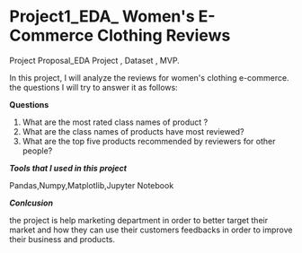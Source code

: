 # Project1_EDA_ Women's E-Commerce Clothing Reviews
Project Proposal_EDA Project , Dataset , MVP.

In this project, I will analyze the reviews for women's clothing e-commerce. the questions I will try to answer it as follows:

**Questions**
1. What are the most rated class names of product ?
2. What are the class names of products have most reviewed?
3. What are the top five products recommended by reviewers for other people?

***Tools that I used in this project*** 
 
 Pandas,Numpy,Matplotlib,Jupyter Notebook 
 
 ***Conlcusion***

the project is help marketing department in order to better target their market and how they can use their customers feedbacks in order to improve their business and products.
 


 


